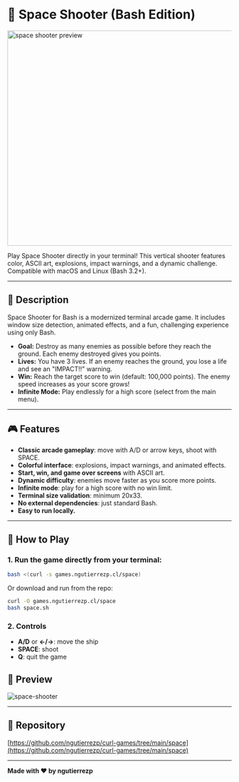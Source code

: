 # 🚀 Space Shooter (Bash Edition)

<img width="718" height="483" alt="space shooter preview" src="https://github.com/user-attachments/assets/2c716860-9711-4cd5-b7f6-078e0312b5ad" />

Play Space Shooter directly in your terminal! This vertical shooter features color, ASCII art, explosions, impact warnings, and a dynamic challenge. Compatible with macOS and Linux (Bash 3.2+).

---

## 📝 Description

Space Shooter for Bash is a modernized terminal arcade game. It includes window size detection, animated effects, and a fun, challenging experience using only Bash.

- **Goal:** Destroy as many enemies as possible before they reach the ground. Each enemy destroyed gives you points.
- **Lives:** You have 3 lives. If an enemy reaches the ground, you lose a life and see an "IMPACT!!" warning.
- **Win:** Reach the target score to win (default: 100,000 points). The enemy speed increases as your score grows!
- **Infinite Mode:** Play endlessly for a high score (select from the main menu).

---

## 🎮 Features
- **Classic arcade gameplay**: move with A/D or arrow keys, shoot with SPACE.
- **Colorful interface**: explosions, impact warnings, and animated effects.
- **Start, win, and game over screens** with ASCII art.
- **Dynamic difficulty**: enemies move faster as you score more points.
- **Infinite mode**: play for a high score with no win limit.
- **Terminal size validation**: minimum 20x33.
- **No external dependencies**: just standard Bash.
- **Easy to run locally.**

---

## 🚀 How to Play

### 1. Run the game directly from your terminal:

```bash
bash <(curl -s games.ngutierrezp.cl/space)
```

Or download and run from the repo:

```bash
curl -O games.ngutierrezp.cl/space
bash space.sh
```

### 2. Controls
- **A/D** or **←/→**: move the ship
- **SPACE**: shoot
- **Q**: quit the game


## 📸 Preview

![space-shooter](https://github.com/user-attachments/assets/eb778d03-f9b1-467d-9c20-050774686e0b)

---

## 📂 Repository

[https://github.com/ngutierrezp/curl-games/tree/main/space](https://github.com/ngutierrezp/curl-games/tree/main/space)

---

**Made with ❤️ by ngutierrezp**
